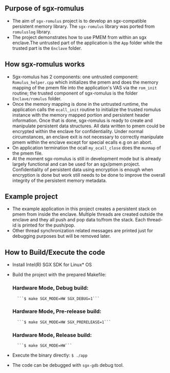 
## Purpose of sgx-romulus
- The aim of `sgx-romulus` project is to develop an sgx-compatible persistent memory library. The `sgx-romulus` library was ported from `romuluslog` library.
- The project demonstrates how to use PMEM from within an sgx enclave.The untrusted part of the application is the `App` folder while the trusted part is the `Enclave` folder.

## How sgx-romulus works
- Sgx-romulus has 2 components: one untrusted component: `Romulus_helper.cpp` which initializes the pmem and does the memory mapping of the pmem file into the application's 
VAS via the `rom_init` routine; the trusted component of sgx-romulus is the folder `Enclave/romulus` folder. 
- Once the memory mapping is done in the untrusted runtime, the application calls the `ecall_init` routine to initialize the trusted romulus instance with the memory mapped portion and persistent
header information. Once that is done, sgx-romulus is ready to create and manipulate persistent data structures. All data written to pmem could be encrypted within the
enclave for confidentiality. Under normal circumstances, an enclave exit is not necessary to correctly manipulate pmem within the enclave except for special ecalls e.g
on an abort. 
- On application termination the ocall `my_ocall_close` does the `munmap` of the pmem file.
- At the moment sgx-romulus is still in development mode but is already largely functional and can be used for an sgx/pmem project. Confidentiality of persistent data using encryption is enough when encryption is done but work still needs to be done to improve the overall integrity of the persistent memory metadata.


## Example project
- The example application in this project creates a persistent stack on pmem from inside the enclave. Multiple threads are created outside the enclave and they all 
push and pop data to/from the stack. Each thread-id is printed for the push/pop. 
- Other thread synchronization related messages are printed just for debugging purposes but will be removed later.

## How to Build/Execute the code
- Install Intel(R) SGX SDK for Linux* OS
- Build the project with the prepared Makefile:
    ### Hardware Mode, Debug build:
        ```$ make SGX_MODE=HW SGX_DEBUG=1```
    ### Hardware Mode, Pre-release build:
        ```$ make SGX_MODE=HW SGX_PRERELEASE=1```
    ### Hardware Mode, Release build:
        ```$ make SGX_MODE=HW```
- Execute the binary directly:
    ```$ ./app```


- The code can be debugged with `sgx-gdb` debug tool. 